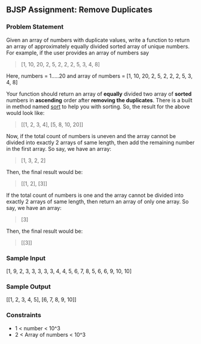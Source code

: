 ## BJSP Assignment: Remove Duplicates

### Problem Statement
Given an array of numbers with duplicate values, write a function to return an array of approximately equally divided sorted array of unique numbers. For example, if the user provides an array of numbers say
> [1, 10, 20, 2, 5, 2, 2, 2, 5, 3, 4, 8]

Here, numbers = 1.....20 and array of numbers = [1, 10, 20, 2, 5, 2, 2, 2, 5, 3, 4, 8]

Your function should return an array of **equally** divided two array of **sorted** numbers in **ascending** order after **removing the duplicates**. There is a built in method named [sort](https://www.w3schools.com/js/js_array_sort.asp) to help you with sorting. So, the result for the above would look like:
> [[1,  2, 3, 4], [5, 8, 10, 20]]

Now, if the total count of numbers is uneven and the array cannot be divided into exactly 2 arrays of same length, then add the remaining number in the first array. So say, we have an array:
> [1, 3, 2, 2]

Then, the final result would be:
> [[1, 2], [3]]

If the total count of numbers is one and the array cannot be divided into exactly 2 arrays of same length, then return an array of only one array. So say, we have an array:
> [3]

Then, the final result would be:
> [[3]]

### Sample Input
[1, 9, 2, 3, 3, 3, 3, 3, 4, 4, 5, 6, 7, 8, 5, 6, 6, 9, 10, 10]

### Sample Output
[[1, 2, 3, 4, 5], [6, 7, 8, 9, 10]]

### Constraints
- 1 < number < 10^3
- 2 < Array of numbers < 10^3
